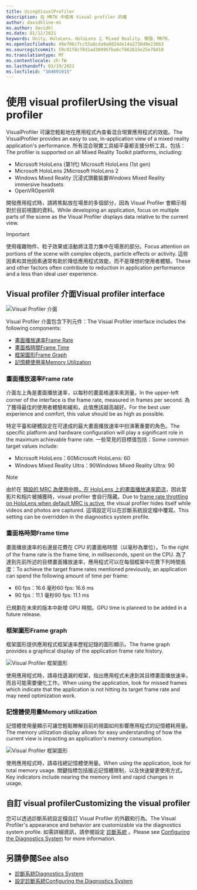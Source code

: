 ```yaml
---
title: UsingVisualProfiler
description: 在 MRTK 中使用 Visual profiler 的檔
author: davidkline-ms
ms.author: davidkl
ms.date: 01/12/2021
keywords: Unity、HoloLens、HoloLens 2、Mixed Reality、開發、MRTK、
ms.openlocfilehash: 49e706c7cc55a8cda9a0d24de14a2730d0e236b3
ms.sourcegitcommit: 59c91f8c70d1ad30995fba6cf862615e25e78d10
ms.translationtype: MT
ms.contentlocale: zh-TW
ms.lasthandoff: 03/19/2021
ms.locfileid: "104691915"
---
```

# <a name="using-the-visual-profiler"></a><span data-ttu-id="0c6d5-104">使用 visual profiler</span><span class="sxs-lookup"><span data-stu-id="0c6d5-104">Using the visual profiler</span></span>

<span data-ttu-id="0c6d5-105">VisualProfiler 可讓您輕鬆地在應用程式內查看混合現實應用程式的效能。</span><span class="sxs-lookup"><span data-stu-id="0c6d5-105">The VisualProfiler provides an easy to use, in-application view of a mixed reality application's performance.</span></span> <span data-ttu-id="0c6d5-106">所有混合現實工具組平臺都支援分析工具，包括：</span><span class="sxs-lookup"><span data-stu-id="0c6d5-106">The profiler is supported on all Mixed Reality Toolkit platforms, including:</span></span>

- <span data-ttu-id="0c6d5-107">Microsoft HoloLens (第1代) </span><span class="sxs-lookup"><span data-stu-id="0c6d5-107">Microsoft HoloLens (1st gen)</span></span>
- <span data-ttu-id="0c6d5-108">Microsoft HoloLens 2</span><span class="sxs-lookup"><span data-stu-id="0c6d5-108">Microsoft HoloLens 2</span></span>
- <span data-ttu-id="0c6d5-109">Windows Mixed Reality 沉浸式頭戴裝置</span><span class="sxs-lookup"><span data-stu-id="0c6d5-109">Windows Mixed Reality immersive headsets</span></span>
- <span data-ttu-id="0c6d5-110">OpenVR</span><span class="sxs-lookup"><span data-stu-id="0c6d5-110">OpenVR</span></span>

<span data-ttu-id="0c6d5-111">開發應用程式時，請將焦點放在場景的多個部分，因為 Visual Profiler 會顯示相對於目前視圖的資料。</span><span class="sxs-lookup"><span data-stu-id="0c6d5-111">While developing an application, focus on multiple parts of the scene as the Visual Profiler displays data relative to the current view.</span></span>

> [!IMPORTANT]
> <span data-ttu-id="0c6d5-112">使用複雜物件、粒子效果或活動將注意力集中在場景的部分。</span><span class="sxs-lookup"><span data-stu-id="0c6d5-112">Focus attention on portions of the scene with complex objects, particle effects or activity.</span></span> <span data-ttu-id="0c6d5-113">這些因素和其他因素通常有助於降低應用程式效能，而不是理想的使用者體驗。</span><span class="sxs-lookup"><span data-stu-id="0c6d5-113">These and other factors often contribute to reduction in application performance and a less than ideal user experience.</span></span>

## <a name="visual-profiler-interface"></a><span data-ttu-id="0c6d5-114">Visual profiler 介面</span><span class="sxs-lookup"><span data-stu-id="0c6d5-114">Visual profiler interface</span></span>

![Visual Profiler 介面](../Images/Diagnostics/VisualProfiler.png)

<span data-ttu-id="0c6d5-116">Visual Profiler 介面包含下列元件：</span><span class="sxs-lookup"><span data-stu-id="0c6d5-116">The Visual Profiler interface includes the following components:</span></span>

- [<span data-ttu-id="0c6d5-117">畫面播放速率</span><span class="sxs-lookup"><span data-stu-id="0c6d5-117">Frame Rate</span></span>](#frame-rate)
- [<span data-ttu-id="0c6d5-118">畫面格時間</span><span class="sxs-lookup"><span data-stu-id="0c6d5-118">Frame Time</span></span>](#frame-time)
- [<span data-ttu-id="0c6d5-119">框架圖形</span><span class="sxs-lookup"><span data-stu-id="0c6d5-119">Frame Graph</span></span>](#frame-graph)
- [<span data-ttu-id="0c6d5-120">記憶體使用率</span><span class="sxs-lookup"><span data-stu-id="0c6d5-120">Memory Utilization</span></span>](#memory-utilization)

### <a name="frame-rate"></a><span data-ttu-id="0c6d5-121">畫面播放速率</span><span class="sxs-lookup"><span data-stu-id="0c6d5-121">Frame rate</span></span>

<span data-ttu-id="0c6d5-122">介面左上角是畫面播放速率，以每秒的畫面格速率來測量。</span><span class="sxs-lookup"><span data-stu-id="0c6d5-122">In the upper-left corner of the interface is the frame rate, measured in frames per second.</span></span> <span data-ttu-id="0c6d5-123">為了獲得最佳的使用者體驗和緩和，此值應該越高越好。</span><span class="sxs-lookup"><span data-stu-id="0c6d5-123">For the best user experience and comfort, this value should be as high as possible.</span></span>

<span data-ttu-id="0c6d5-124">特定平臺和硬體設定在可達成的最大畫面播放速率中扮演著重要的角色。</span><span class="sxs-lookup"><span data-stu-id="0c6d5-124">The specific platform and hardware configuration will play a significant role in the maximum achievable frame rate.</span></span> <span data-ttu-id="0c6d5-125">一些常見的目標值包括：</span><span class="sxs-lookup"><span data-stu-id="0c6d5-125">Some common target values include:</span></span>

- <span data-ttu-id="0c6d5-126">Microsoft HoloLens：60</span><span class="sxs-lookup"><span data-stu-id="0c6d5-126">Microsoft HoloLens: 60</span></span>
- <span data-ttu-id="0c6d5-127">Windows Mixed Reality Ultra：90</span><span class="sxs-lookup"><span data-stu-id="0c6d5-127">Windows Mixed Reality Ultra: 90</span></span>

> [!NOTE]
> <span data-ttu-id="0c6d5-128">由於在 [預設的 MRC 為使用中時，在 HoloLens 上的畫面播放速率節流](https://docs.microsoft.com/windows/mixed-reality/mixed-reality-capture-for-developers#what-to-expect-when-mrc-is-enabled-on-hololens)，因此當影片和相片被捕獲時，visual profiler 會自行隱藏。</span><span class="sxs-lookup"><span data-stu-id="0c6d5-128">Due to [frame rate throttling on HoloLens when default MRC is active](https://docs.microsoft.com/windows/mixed-reality/mixed-reality-capture-for-developers#what-to-expect-when-mrc-is-enabled-on-hololens), the visual profiler hides itself while videos and photos are captured.</span></span> <span data-ttu-id="0c6d5-129">這項設定可以在診斷系統設定檔中覆寫。</span><span class="sxs-lookup"><span data-stu-id="0c6d5-129">This setting can be overridden in the diagnostics system profile.</span></span>

### <a name="frame-time"></a><span data-ttu-id="0c6d5-130">畫面格時間</span><span class="sxs-lookup"><span data-stu-id="0c6d5-130">Frame time</span></span>

<span data-ttu-id="0c6d5-131">畫面播放速率的右邊是花費在 CPU 的畫面格時間（以毫秒為單位）。</span><span class="sxs-lookup"><span data-stu-id="0c6d5-131">To the right of the frame rate is the frame time, in milliseconds, spent on the CPU.</span></span> <span data-ttu-id="0c6d5-132">為了達到先前所述的目標畫面播放速率，應用程式可以在每個框架中花費下列時間長度：</span><span class="sxs-lookup"><span data-stu-id="0c6d5-132">To achieve the target frame rates mentioned previously, an application can spend the following amount of time per frame:</span></span>

- <span data-ttu-id="0c6d5-133">60 fps：16.6 毫秒</span><span class="sxs-lookup"><span data-stu-id="0c6d5-133">60 fps: 16.6 ms</span></span>
- <span data-ttu-id="0c6d5-134">90 fps：11.1 毫秒</span><span class="sxs-lookup"><span data-stu-id="0c6d5-134">90 fps: 11.1 ms</span></span>

<span data-ttu-id="0c6d5-135">已規劃在未來的版本中新增 GPU 時間。</span><span class="sxs-lookup"><span data-stu-id="0c6d5-135">GPU time is planned to be added in a future release.</span></span>

### <a name="frame-graph"></a><span data-ttu-id="0c6d5-136">框架圖形</span><span class="sxs-lookup"><span data-stu-id="0c6d5-136">Frame graph</span></span>

<span data-ttu-id="0c6d5-137">框架圖形提供應用程式框架速率歷程記錄的圖形顯示。</span><span class="sxs-lookup"><span data-stu-id="0c6d5-137">The frame graph provides a graphical display of the application frame rate history.</span></span>

![Visual Profiler 框架圖形](../Images/Diagnostics/VisualProfilerMissedFrames.png)

<span data-ttu-id="0c6d5-139">使用應用程式時，請尋找遺漏的框架，指出應用程式未達到其目標畫面播放速率，而且可能需要優化工作。</span><span class="sxs-lookup"><span data-stu-id="0c6d5-139">When using the application, look for missed frames which indicate that the application is not hitting its target frame rate and may need optimization work.</span></span>

### <a name="memory-utilization"></a><span data-ttu-id="0c6d5-140">記憶體使用量</span><span class="sxs-lookup"><span data-stu-id="0c6d5-140">Memory utilization</span></span>

<span data-ttu-id="0c6d5-141">記憶體使用量顯示可讓您輕鬆瞭解目前的視圖如何影響應用程式的記憶體耗用量。</span><span class="sxs-lookup"><span data-stu-id="0c6d5-141">The memory utilization display allows for easy understanding of how the current view is impacting an application's memory consumption.</span></span>

![Visual Profiler 框架圖形](../Images/Diagnostics/VisualProfilerMemory.png)

<span data-ttu-id="0c6d5-143">使用應用程式時，請尋找總記憶體使用量。</span><span class="sxs-lookup"><span data-stu-id="0c6d5-143">When using the application, look for total memory usage.</span></span> <span data-ttu-id="0c6d5-144">關鍵指標包括接近記憶體限制，以及快速變更使用方式。</span><span class="sxs-lookup"><span data-stu-id="0c6d5-144">Key indicators include nearing the memory limit and rapid changes in usage.</span></span>

## <a name="customizing-the-visual-profiler"></a><span data-ttu-id="0c6d5-145">自訂 visual profiler</span><span class="sxs-lookup"><span data-stu-id="0c6d5-145">Customizing the visual profiler</span></span>

<span data-ttu-id="0c6d5-146">您可以透過診斷系統設定檔自訂 Visual Profiler 的外觀和行為。</span><span class="sxs-lookup"><span data-stu-id="0c6d5-146">The Visual Profiler's appearance and behavior are customizable via the diagnostics system profile.</span></span> <span data-ttu-id="0c6d5-147">如需詳細資訊，請參閱設定 [診斷系統](ConfiguringDiagnostics.md) 。</span><span class="sxs-lookup"><span data-stu-id="0c6d5-147">Please see [Configuring the Diagnostics System](ConfiguringDiagnostics.md) for more information.</span></span>

## <a name="see-also"></a><span data-ttu-id="0c6d5-148">另請參閱</span><span class="sxs-lookup"><span data-stu-id="0c6d5-148">See also</span></span>

- [<span data-ttu-id="0c6d5-149">診斷系統</span><span class="sxs-lookup"><span data-stu-id="0c6d5-149">Diagnostics System</span></span>](DiagnosticsSystemGettingStarted.md)
- [<span data-ttu-id="0c6d5-150">設定診斷系統</span><span class="sxs-lookup"><span data-stu-id="0c6d5-150">Configuring the Diagnostics System</span></span>](ConfiguringDiagnostics.md)
